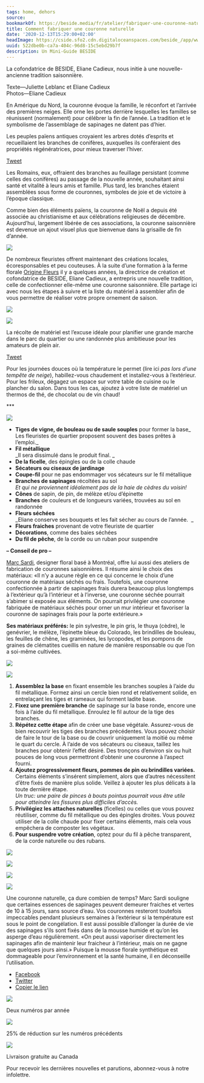 ```yaml
---
tags: home, dehors
source:
bookmarkOf: https://beside.media/fr/atelier/fabriquer-une-couronne-naturelle/
title: Comment fabriquer une couronne naturelle
date: '2020-12-13T15:29:00+02:00'
headImage: https://cside.sfo2.cdn.digitaloceanspaces.com/beside_/app/www/2020/12/BESIDE_atelier_courronne_thumbnail.jpg
uuid: 522dbe0b-ca7a-404c-96d8-15c5ebd29b7f
description: Un Mini-Guide BESIDE
---
```


La cofondatrice de BESIDE, Eliane Cadieux, nous initie à une nouvelle-ancienne tradition saisonnière.

Texte—Juliette Leblanc et Eliane Cadieux  
Photos—Eliane Cadieux

En Amérique du Nord, la couronne évoque la famille, le réconfort et l’arrivée des premières neiges. Elle orne les portes derrière lesquelles les familles se réunissent (normalement) pour célébrer la fin de l’année. La tradition et le symbolisme de l’assemblage de sapinages ne datent pas d’hier.

Les peuples païens antiques croyaient les arbres dotés d’esprits et recueillaient les branches de conifères, auxquelles ils conféraient des propriétés régénératrices, pour mieux traverser l’hiver.

[Tweet](https://twitter.com/intent/tweet?text=Les%20peuples%20pa%C3%AFens%20antiques%20croyaient%20les%20arbres%20dot%C3%A9s%20d%E2%80%99esprits%20et%20recueillaient%20les%20branches%20de%20conif%C3%A8res%2C%20auxquelles%20ils%20conf%C3%A9raient%20des%20propri%C3%A9t%C3%A9s%20r%C3%A9g%C3%A9n%C3%A9ratrices%2C%20pour%20mieux%20traverser%20l%E2%80%99hiver.%0A&url=https%3A%2F%2Fbeside.media%2Ffr%2Fatelier%2Ffabriquer-une-couronne-naturelle%2F&via=beside_media)

Les Romains, eux, offraient des branches au feuillage persistant (comme celles des conifères) au passage de la nouvelle année, souhaitant ainsi santé et vitalité à leurs amis et famille. Plus tard, les branches étaient assemblées sous forme de couronnes, symboles de joie et de victoire à l’époque classique.

Comme bien des éléments païens, la couronne de Noël a depuis été associée au christianisme et aux célébrations religieuses de décembre. Aujourd’hui, largement libérée de ces associations, la couronne saisonnière est devenue un ajout visuel plus que bienvenue dans la grisaille de fin d’année.

![](https://content.beside.media/beside_/app/www/2020/12/BESIDE_atelier_couronne_EC_04526.jpg)

De nombreux fleuristes offrent maintenant des créations locales, écoresponsables et peu couteuses. À la suite d’une formation à la ferme florale [Origine Fleurs](https://www.originefleurs.ca/) il y a quelques années, la directrice de création et cofondatrice de BESIDE, Eliane Cadieux, a entrepris une nouvelle tradition, celle de confectionner elle-même une couronne saisonnière. Elle partage ici avec nous les étapes à suivre et la liste du matériel à assembler afin de vous permettre de réaliser votre propre ornement de saison.

![](https://content.beside.media/beside_/app/www/2020/12/BESIDE_Atelier_couronne_EC_04517-683x1024.jpg)

![](https://content.beside.media/beside_/app/www/2020/12/BESIDE_Atelier_couronne_EC_04516-683x1024.jpg)

La récolte de matériel est l’excuse idéale pour planifier une grande marche dans le parc du quartier ou une randonnée plus ambitieuse pour les amateurs de plein air.

[Tweet](https://twitter.com/intent/tweet?text=La%20r%C3%A9colte%20de%20mat%C3%A9riel%20est%20l%E2%80%99excuse%20id%C3%A9ale%20pour%20planifier%20une%20grande%20marche%20dans%20le%20parc%20du%20quartier%20ou%20une%20randonn%C3%A9e%20plus%20ambitieuse%20pour%20les%20amateurs%20de%20plein%20air.%0A&url=https%3A%2F%2Fbeside.media%2Ffr%2Fatelier%2Ffabriquer-une-couronne-naturelle%2F&via=beside_media)

Pour les journées douces où la température le permet (lire ici _pas lors d’une tempête de neige_), habillez-vous chaudement et installez-vous à l’extérieur. Pour les frileux, dégagez un espace sur votre table de cuisine ou le plancher du salon. Dans tous les cas, ajoutez à votre liste de matériel un thermos de thé, de chocolat ou de vin chaud!

\*\*\*

![](https://content.beside.media/beside_/app/www/2020/12/BESIDE_Atelier_couronne_EC_04531.jpg)

*   **Tiges de vigne, de bouleau ou de saule souples** pour former la base_  
    Les fleuristes de quartier proposent souvent des bases prêtes à l’emploi._
*   **Fil métallique**  
    _Il sera dissimulé dans le produit final. _
*   **De la ficelle**, des épingles ou de la colle chaude
*   **Sécateurs ou ciseaux de jardinage**
*   **Coupe-fil** pour ne pas endommager vos sécateurs sur le fil métallique
*   **Branches de sapinages** récoltées au sol  
    _Et qui ne proviennent idéalement pas de la haie de cèdres du voisin!_
*   **Cônes** de sapin, de pin, de mélèze et/ou d’épinette
*   **Branches** de couleurs et de longueurs variées, trouvées au sol en randonnée
*   **Fleurs séchées**  
    _Eliane conserve ses bouquets et les fait sécher au cours de l’année.  _
*   **Fleurs fraiches** provenant de votre fleuriste de quartier
*   **Décorations**, comme des baies séchées
*   **Du fil de pêche**, de la corde ou un ruban pour suspendre

**– Conseil de pro –**

[Marc Sardi](https://www.marcsardi.com/), designer floral basé à Montréal, offre lui aussi des ateliers de fabrication de couronnes saisonnières. Il résume ainsi le choix des matériaux: «Il n’y a aucune règle en ce qui concerne le choix d’une couronne de matériaux séchés ou frais. Toutefois, une couronne confectionnée à partir de sapinages frais durera beaucoup plus longtemps à l’extérieur qu’à l’intérieur et à l’inverse, une couronne séchée pourrait s’abimer si exposée aux éléments. On pourrait privilégier une couronne fabriquée de matériaux séchés pour orner un mur intérieur et favoriser la couronne de sapinages frais pour la porte extérieure.»

**Ses matériaux préférés:** le pin sylvestre, le pin gris, le thuya (cèdre), le genévrier, le mélèze, l’épinette bleue du Colorado, les brindilles de bouleau, les feuilles de chêne, les graminées, les lycopodes, et les pompons de graines de clématites cueillis en nature de manière responsable ou que l’on a soi-même cultivées.

![](https://content.beside.media/beside_/app/www/2020/12/BESIDE_Atelier_couronne_EC_04520-683x1024.jpg)

![](https://content.beside.media/beside_/app/www/2020/12/BESIDE_Atelier_couronne_EC_04525-683x1024.jpg)

1.  **Assemblez la base** en fixant ensemble les branches souples à l’aide du fil métallique. Formez ainsi un cercle bien rond et relativement solide, en entrelaçant les tiges et rameaux qui forment ladite base.
2.  **Fixez une première branche** de sapinage sur la base ronde, encore une fois à l’aide du fil métallique. Enroulez le fil autour de la tige des branches.
3.  **Répétez cette étape** afin de créer une base végétale. Assurez-vous de bien recouvrir les tiges des branches précédentes. Vous pouvez choisir de faire le tour de la base ou de couvrir uniquement la moitié ou même le quart du cercle. À l’aide de vos sécateurs ou ciseaux, taillez les branches pour obtenir l’effet désiré. Des tronçons d’environ six ou huit pouces de long vous permettront d’obtenir une couronne à l’aspect fourni.
4.  **Ajoutez progressivement fleurs, pommes de pin ou brindilles variées.** Certains éléments s’insérent simplement, alors que d’autres nécessitent d’être fixés de manière plus solide. Veillez à ajouter les plus délicats à la toute dernière étape.  
    _Un truc: une paire de pinces à bouts pointus pourrait vous être utile pour atteindre les fissures plus difficiles d’accès._
5.  **Privilégiez les attaches naturelles** (ficelles) ou celles que vous pouvez réutiliser, comme du fil métallique ou des épingles droites. Vous pouvez utiliser de la colle chaude pour fixer certains éléments, mais cela vous empêchera de composter les végétaux.
6.  **Pour suspendre votre création**, optez pour du fil à pêche transparent, de la corde naturelle ou des rubans.

![](https://content.beside.media/beside_/app/www/2020/12/BESIDE_Atelier_couronne_EC_04632-683x1024.jpg)

![](https://content.beside.media/beside_/app/www/2020/12/BESIDE_Atelier_couronne_EC_04636-683x1024.jpg)

![](https://content.beside.media/beside_/app/www/2020/12/BESIDE_atelier_couronne_EC_04609-683x1024.jpg)

![](https://content.beside.media/beside_/app/www/2020/12/BESIDE_atelier_couronne_EC_04617-683x1024.jpg)

Une couronne naturelle, ça dure combien de temps? Marc Sardi souligne que certaines essences de sapinages peuvent demeurer fraiches et vertes de 10 à 15 jours, sans source d’eau. Vos couronnes resteront toutefois impeccables pendant plusieurs semaines à l’extérieur si la température est sous le point de congélation. Il est aussi possible d’allonger la durée de vie des sapinages s’ils sont fixés dans de la mousse humide et qu’on les asperge d’eau régulièrement. «On peut aussi vaporiser directement les sapinages afin de maintenir leur fraicheur à l’intérieur, mais on ne gagne que quelques jours ainsi.» Puisque la mousse florale synthétique est dommageable pour l’environnement et la santé humaine, il en déconseille l’utilisation.

*   [Facebook](#)
*   [Twitter](https://twitter.com/intent/tweet?text=Fabriquer%20une%20couronne%20naturelle&url=https%3A%2F%2Fbeside.media%2Ffr%2Fatelier%2Ffabriquer-une-couronne-naturelle%2F&via=beside_media)
*   [Copier le lien](#)

![](https://beside.media/wp-content/themes/new-theme/dist/images/tuile-icon-1.png)

Deux numéros par année

![](https://beside.media/wp-content/themes/new-theme/dist/images/tuile-icon-2.png)

25% de réduction sur les numéros précédents

![](https://beside.media/wp-content/themes/new-theme/dist/images/tuile-icon-3.png)

Livraison gratuite au Canada

Pour recevoir les dernières nouvelles et parutions, abonnez-vous à notre infolettre.